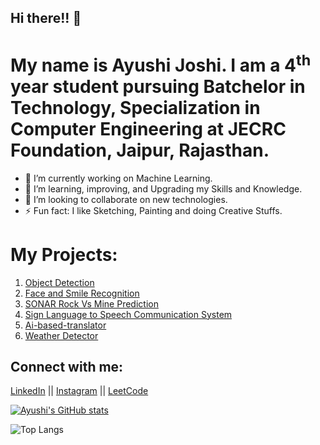 ## Hi there!! 👋


# My name is Ayushi Joshi. I am a 4<sup>th</sup> year student pursuing Batchelor in Technology, Specialization in Computer Engineering at JECRC Foundation, Jaipur, Rajasthan.

- 🔭 I’m currently working on Machine Learning.
- 🌱 I’m learning, improving, and Upgrading my Skills and Knowledge.
- 👯 I’m looking to collaborate on new technologies.
- ⚡ Fun fact: I like Sketching, Painting and doing Creative Stuffs.


# My Projects:

1. <a href = "https://github.com/Ayushijoshi28/Object_Detection">Object Detection</a>
2. <a href = "https://github.com/Ayushijoshi28/Face_Smile_Recognition">Face and Smile Recognition</a>
3. <a href = "https://github.com/Ayushijoshi28/SONAR-Rock-Vs-Mine-Prediction">SONAR Rock Vs Mine Prediction</a>
4. <a href = "https://github.com/Ayushijoshi28/Sign-Language-Conversation-System">Sign Language to Speech Communication System</a>
5. <a href = "https://github.com/Ayushijoshi28/AI-Based-Translation">Ai-based-translator</a>
6. <a href = "https://github.com/Ayushijoshi28/Weather-detector-project">Weather Detector</a>


## Connect with me:
<a href ="https://www.linkedin.com/in/ayushi-joshi-30a45b202">LinkedIn</a> || <a href ="https://www.instagram.com/_madison_28_/">Instagram</a> || <a href ="https://leetcode.com/ayushijoshi1028/">LeetCode</a>



[![Ayushi's GitHub stats](https://github-readme-stats.vercel.app/api?username=Ayushijoshi28&show_icons=true&theme=merko)](https://github.com/Ayushijoshi28/github-readme-stats)

![Top Langs](https://github-readme-stats.vercel.app/api/top-langs/?username=Ayushijoshi28&layout=donut)

